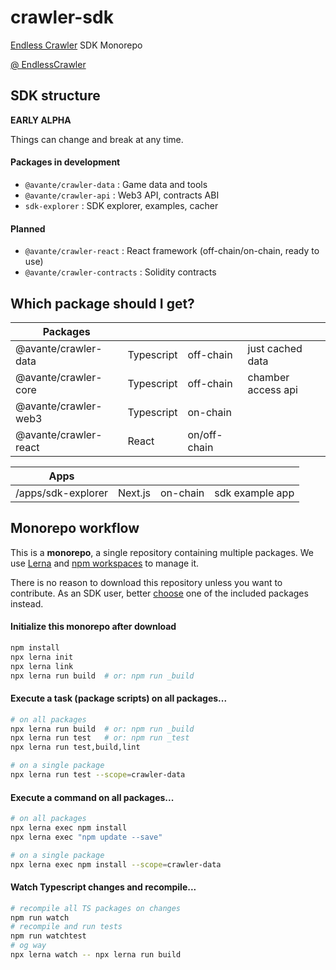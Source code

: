 # crawler-sdk

[Endless Crawler](https://endlesscrawler.io/) SDK Monorepo

[@ EndlessCrawler](https://twitter.com/EndlessCrawler)

## SDK structure

**EARLY ALPHA**

Things can change and break at any time.

#### Packages in development

* `@avante/crawler-data` : Game data and tools
* `@avante/crawler-api` : Web3 API, contracts ABI
* `sdk-explorer` : SDK explorer, examples, cacher

#### Planned

* `@avante/crawler-react` : React framework (off-chain/on-chain, ready to use)
* `@avante/crawler-contracts` : Solidity contracts



## Which package should I get?


| Packages                  |            |                  |                    |
|---------------------------|------------|------------------|--------------------|
| @avante/crawler-data      | Typescript | off-chain        | just cached data   |
| @avante/crawler-core      | Typescript | off-chain        | chamber access api |
| @avante/crawler-web3      | Typescript | on-chain         |  |
| @avante/crawler-react     | React      | on/off-chain     |  |


| Apps                      |            |                  |                  |
|---------------------------|------------|------------------|------------------|
| /apps/sdk-explorer        | Next.js    | on-chain         | sdk example app  |




## Monorepo workflow

This is a **monorepo**, a single repository containing multiple packages. We use [Lerna](https://lerna.js.org/docs/introduction) and [npm workspaces](https://docs.npmjs.com/cli/v9/using-npm/workspaces) to manage it.

There is no reason to download this repository unless you want to contribute. As an SDK user, better [choose](#included-packages) one of the included packages instead.


#### Initialize this monorepo after download

```sh
npm install
npx lerna init
npx lerna link
npx lerna run build  # or: npm run _build
```


#### Execute a **task** (package scripts) on all packages...

```sh
# on all packages
npx lerna run build  # or: npm run _build
npx lerna run test   # or: npm run _test
npx lerna run test,build,lint

# on a single package
npx lerna run test --scope=crawler-data
```

#### Execute a **command** on all packages...

```sh
# on all packages
npx lerna exec npm install
npx lerna exec "npm update --save"

# on a single package
npx lerna exec npm install --scope=crawler-data
```

#### Watch Typescript changes and recompile...

```sh
# recompile all TS packages on changes
npm run watch
# recompile and run tests
npm run watchtest
# og way
npx lerna watch -- npx lerna run build
```



